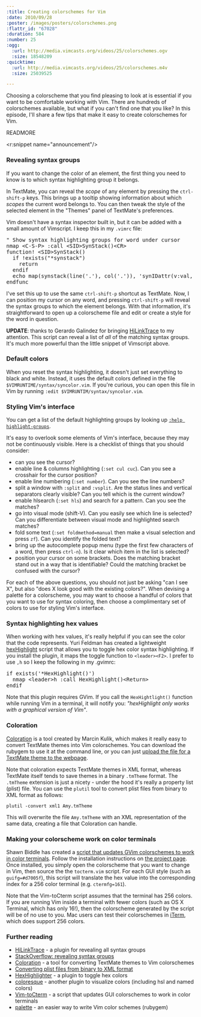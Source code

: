 ```yaml
--- 
:title: Creating colorschemes for Vim
:date: 2010/09/28
:poster: /images/posters/colorschemes.png
:flattr_id: "67028"
:duration: 584
:number: 25
:ogg: 
  :url: http://media.vimcasts.org/videos/25/colorschemes.ogv
  :size: 18548209
:quicktime: 
  :url: http://media.vimcasts.org/videos/25/colorschemes.m4v
  :size: 25039525

---
```


Choosing a colorscheme that you find pleasing to look at is essential if you want to be comfortable working with Vim. There are hundreds of colorschemes available, but what if you can't find one that you like? In this episode, I'll share a few tips that make it easy to create colorschemes for Vim.


READMORE

<r:snippet name="announcement"/>

### Revealing syntax groups

If you want to change the color of an element, the first thing you need to know is to which syntax highlighting group it belongs. 

In TextMate, you can reveal the *scope* of any element by pressing the `ctrl-shift-p` keys. This brings up a tooltip showing information about which *scopes* the current word belongs to. You can then tweak the style of the selected element in the "Themes" panel of TextMate's preferences.

Vim doesn't have a syntax inspector built in, but it can be added with a small amount of Vimscript. I keep this in my `.vimrc` file:

<pre class="brush: vimscript">
&quot; Show syntax highlighting groups for word under cursor
nmap &lt;C-S-P&gt; :call &lt;SID&gt;SynStack()&lt;CR&gt;
function! &lt;SID&gt;SynStack()
  if !exists(&quot;*synstack&quot;)
    return
  endif
  echo map(synstack(line('.'), col('.')), 'synIDattr(v:val, &quot;name&quot;)')
endfunc
</pre>

I've set this up to use the same `ctrl-shift-p` shortcut as TextMate. Now, I can position my cursor on any word, and pressing `ctrl-shift-p` will reveal the syntax groups to which the element belongs. With that information, it's straightforward to open up a colorscheme file and edit or create a style for the word in question.

**UPDATE**: thanks to Gerardo Galindez for bringing [HiLinkTrace][] to my attention. This script can reveal a list of *all* of the matching syntax groups. It's much more powerful than the little snippet of Vimscript above.

### Default colors

When you reset the syntax highlighting, it doesn't just set everything to black and white. Instead, it uses the default colors defined in the file `$VIMRUNTIME/syntax/syncolor.vim`. If you're curious, you can open this file in Vim by running `:edit $VIMRUNTIM/syntax/syncolor.vim`. 

### Styling Vim's interface

You can get a list of the default highlighting groups by looking up [`:help highlight-groups`][hi-groups]. 

It's easy to overlook some elements of Vim's interface, because they may not be continuously visible. Here is a checklist of things that you should consider:

* can you see the cursor?
* enable line & columns highlighting (`:set cul cuc`). Can you see a crosshair for the cursor position?
* enable line numbering (`:set number`). Can you see the line numbers?
* split a window with `:split` and `:vsplit`. Are the status lines and vertical separators clearly visible? Can you tell which is the current window?
* enable hlsearch (`:set hls`) and search for a pattern. Can you see the matches?
* go into visual mode (shift-V). Can you easily see which line is selected? Can you differentiate between visual mode and highlighted search matches?
* fold some text (`:set foldmethod=manual` then make a visual selection and press `zf`). Can you identify the folded text? 
* bring up the autocomplete popup menu (type the first few characters of a word, then press `ctrl-n`). Is it clear which item in the list is selected?
* position your cursor on some brackets. Does the matching bracket stand out in a way that is identifiable? Could the matching bracket be confused with the cursor?

For each of the above questions, you should not just be asking "can I see X", but also "does X look good with the existing colors?". When devising a palette for a colorscheme, you may want to choose a handful of colors that you want to use for syntax coloring, then choose a complimentary set of colors to use for styling Vim's interface.

### Syntax highlighting hex values

When working with hex values, it's really helpful if you can see the color that the code represents. Yuri Feldman has created a lightweight [hexHighlight][hex] script that allows you to toggle hex color syntax highlighting. If you install the plugin, it maps the toggle function to `<leader><F2>`. I prefer to use `,h` so I keep the following in my .gvimrc:

<pre class="brush: vimscript">
if exists('*HexHighlight()')
  nmap &lt;leader&gt;h :call HexHighlight()&lt;Return&gt;
endif
</pre>

Note that this plugin requires GVim. If you call the `HexHightlight()` function while running Vim in a terminal, it will notify you: *"hexHighlight only works with a graphical version of Vim"*.
 
### Coloration

[Coloration][github] is a tool created by Marcin Kulik, which makes it really easy to convert TextMate themes into Vim colorschemes. You can download the rubygem to use it at the command line, or you can just [upload the file for a TextMate theme to the webpage][coloration].

Note that coloration expects TextMate themes in XML format, whereas TextMate itself tends to save themes in a binary `.tmTheme` format. The `.tmTheme` extension is just a nicety - under the hood it's really a property list (plist) file. You can use the `plutil` tool to convert plist files from binary to XML format as follows:

    plutil -convert xml1 Amy.tmTheme

This will overwrite the file `Amy.tmTheme` with an XML representation of the same data, creating a file that Coloration can handle.

### Making your colorscheme work on color terminals

Shawn Biddle has created a [script that updates GVim colorschemes to work in color terminals][cterm]. Follow the installation instructions on [the project page][cterm]. Once installed, you simply open the colorscheme that you want to change in Vim, then source the the `tocterm.vim` script. For each GUI style (such as `guifg=#d7005f`), this script will translate the hex value into the corresponding index for a 256 color terminal (e.g. `ctermfg=161`).

Note that the Vim-toCterm script assumes that the terminal has 256 colors. If you are running Vim inside a terminal with fewer colors (such as OS X Terminal, which has only 16!), then the colorscheme generated by the script will be of no use to you. Mac users can test their colorschemes in [iTerm][iterm], which does support 256 colors.

### Further reading

* [HiLinkTrace][] - a plugin for revealing all syntax groups
* [StackOverflow: revealing syntax groups][so]
* [Coloration][coloration] - a tool for converting TextMate themes to Vim colorschemes
* [Converting plist files from binary to XML format][plutil]
* [HexHighlighter][hex] - a plugin to toggle hex colors
* [coloresque][] - another plugin to visualize colors (including hsl and named colors)
* [Vim-toCterm][cterm] - a script that updates GUI colorschemes to work in color terminals
* [palette][pal] - an easier way to write Vim color schemes (rubygem)

[HiLinkTrace]: https://github.com/gerw/vim-HiLinkTrace
[coloration]: http://coloration.sickill.net/
[github]: http://github.com/sickill/coloration
[plutil]: http://hints.macworld.com/article.php?story=20050430105126392
[so]: http://stackoverflow.com/questions/1467438/find-out-to-which-highlight-group-a-particular-keyword-symbol-belongs-in-vim
[cterm]: http://shawncplus.github.com/Vim-toCterm/
[hex]: http://www.vim.org/scripts/script.php?script_id=2937
[hi-groups]: http://vimdoc.sourceforge.net/htmldoc/syntax.html#highlight-groups
[iterm]: http://iterm.sourceforge.net/
[pal]: http://github.com/joshuaclayton/palette
[coloresque]: https://github.com/gorodinskiy/vim-coloresque